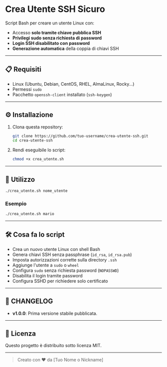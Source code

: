 # Crea Utente SSH Sicuro

Script Bash per creare un utente Linux con:
- Accesso **solo tramite chiave pubblica SSH**
- **Privilegi sudo senza richiesta di password**
- **Login SSH disabilitato con password**
- **Generazione automatica** della coppia di chiavi SSH

---

## 📋 Requisiti

- Linux (Ubuntu, Debian, CentOS, RHEL, AlmaLinux, Rocky...)
- Permessi `sudo`
- Pacchetto `openssh-client` installato (`ssh-keygen`)

---

## ⚙️ Installazione

1. Clona questa repository:
   ```bash
   git clone https://github.com/tuo-username/crea-utente-ssh.git
   cd crea-utente-ssh
   ```

2. Rendi eseguibile lo script:
   ```bash
   chmod +x crea_utente.sh
   ```

---

## 🚀 Utilizzo

```bash
./crea_utente.sh nome_utente
```

### Esempio

```bash
./crea_utente.sh mario
```

---

## 🛠️ Cosa fa lo script

- Crea un nuovo utente Linux con shell Bash
- Genera chiavi SSH senza passphrase (`id_rsa`, `id_rsa.pub`)
- Imposta autorizzazioni corrette sulla directory `.ssh`
- Aggiunge l'utente a `sudo` o `wheel`
- Configura `sudo` senza richiesta password (`NOPASSWD`)
- Disabilita il login tramite password
- Configura SSHD per richiedere solo certificato

---

## 📝 CHANGELOG

- **v1.0.0**: Prima versione stabile pubblicata.

---

## 📜 Licenza

Questo progetto è distribuito sotto licenza MIT.

---

> Creato con ❤️ da [Tuo Nome o Nickname]
